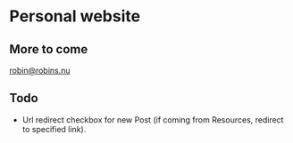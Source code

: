 # Personal website #

## More to come ##

<robin@robins.nu>

## Todo ##
* Url redirect checkbox for new Post (if coming from Resources, redirect to specified link).